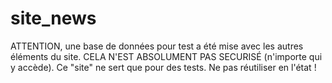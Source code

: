 site_news
=========

ATTENTION, une base de données pour test a été mise avec les autres éléments du site.
CELA N'EST ABSOLUMENT PAS SECURISÉ (n'importe qui y accède).
Ce "site" ne sert que pour des tests. Ne pas réutiliser en l'état !
